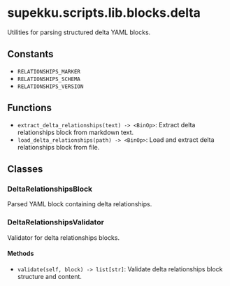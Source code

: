 # supekku.scripts.lib.blocks.delta

Utilities for parsing structured delta YAML blocks.

## Constants

- `RELATIONSHIPS_MARKER`
- `RELATIONSHIPS_SCHEMA`
- `RELATIONSHIPS_VERSION`

## Functions

- `extract_delta_relationships(text) -> <BinOp>`: Extract delta relationships block from markdown text.
- `load_delta_relationships(path) -> <BinOp>`: Load and extract delta relationships block from file.

## Classes

### DeltaRelationshipsBlock

Parsed YAML block containing delta relationships.

### DeltaRelationshipsValidator

Validator for delta relationships blocks.

#### Methods

- `validate(self, block) -> list[str]`: Validate delta relationships block structure and content.
